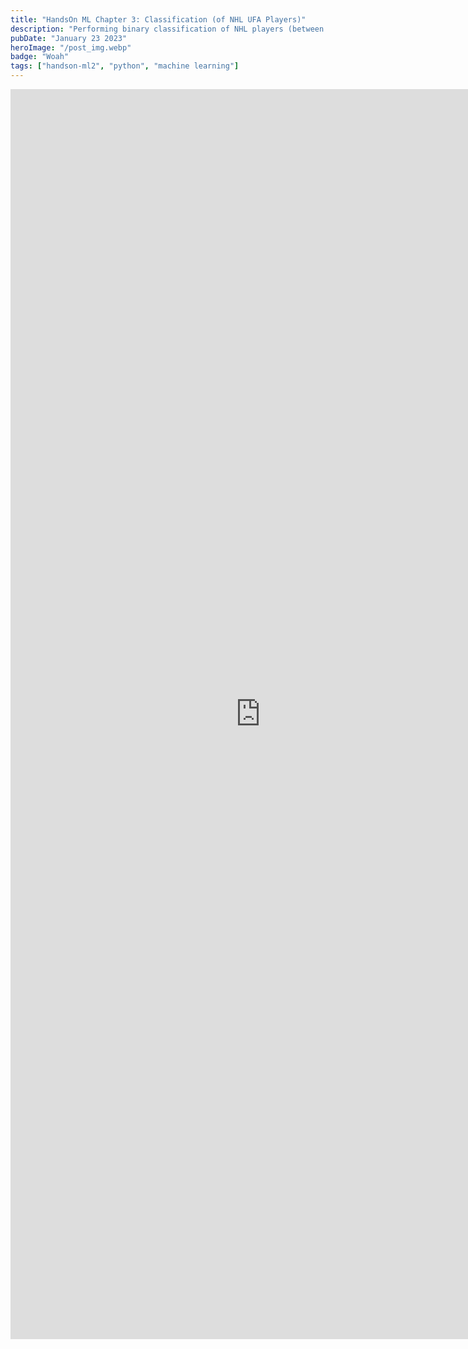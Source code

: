 ```yaml
---
title: "HandsOn ML Chapter 3: Classification (of NHL UFA Players)"
description: "Performing binary classification of NHL players (between RFA and UFA statuses)."
pubDate: "January 23 2023"
heroImage: "/post_img.webp"
badge: "Woah"
tags: ["handson-ml2", "python", "machine learning"]
---
```


<p><iframe width="800px" height="2000px" style="border: 0px #ffffff none;" src="https://alexistats.gitlab.io/notebooks-public/03_nhl_ufa_class.html" name="myiFrame" scrolling="yes" frameborder="1" marginheight="0px" marginwidth="0px" allowfullscreen="allowfullscreen"></iframe></p>
